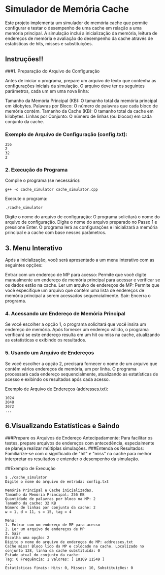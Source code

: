 # Simulador de Memória Cache
Este projeto implementa um simulador de memória cache que permite configurar e testar o desempenho de uma cache em relação a uma memória principal. A simulação inclui a inicialização da memória, leitura de endereços de memória e avaliação do desempenho da cache através de estatísticas de hits, misses e substituições.


## Instruções!!

###1. Preparação do Arquivo de Configuração

Antes de iniciar o programa, prepare um arquivo de texto que contenha as configurações iniciais da simulação. O arquivo deve ter os seguintes parâmetros, cada um em uma nova linha:

Tamanho da Memória Principal (KB): O tamanho total da memória principal em kilobytes.
Palavras por Bloco: O número de palavras que cada bloco de memória contém.
Tamanho da Cache (KB): O tamanho total da cache em kilobytes.
Linhas por Conjunto: O número de linhas (ou blocos) em cada conjunto da cache.

### Exemplo de Arquivo de Configuração (config.txt):

```
256
2
32
2
```

### 2. Execução do Programa

Compile o programa (se necessário):
```
g++ -o cache_simulator cache_simulator.cpp
```

Execute o programa:
```
./cache_simulator
```

Digite o nome do arquivo de configuração: O programa solicitará o nome do arquivo de configuração. Digite o nome do arquivo preparado no Passo 1 e pressione Enter. O programa lerá as configurações e inicializará a memória principal e a cache com base nesses parâmetros.

## 3. Menu Interativo
Após a inicialização, você será apresentado a um menu interativo com as seguintes opções:

Entrar com um endereço de MP para acesso: Permite que você digite manualmente um endereço de memória principal para acessar e verificar se os dados estão na cache.
Ler um arquivo de endereços de MP: Permite que você especifique um arquivo que contém uma lista de endereços de memória principal a serem acessados sequencialmente.
Sair: Encerra o programa.

### 4. Acessando um Endereço de Memória Principal

Se você escolher a opção 1, o programa solicitará que você insira um endereço de memória. Após fornecer um endereço válido, o programa verificará se este endereço resulta em um hit ou miss na cache, atualizando as estatísticas e exibindo os resultados.

### 5. Usando um Arquivo de Endereços

Se você escolher a opção 2, precisará fornecer o nome de um arquivo que contém vários endereços de memória, um por linha. O programa processará cada endereço sequencialmente, atualizando as estatísticas de acesso e exibindo os resultados após cada acesso.

Exemplo de Arquivo de Endereços (addresses.txt):
```
1024
2048
3072
...
```

## 6.Visualizando Estatísticas e Saindo

###Prepare os Arquivos de Endereço Antecipadamente: Para facilitar os testes, prepare arquivos de endereços com antecedência, especialmente se planeja realizar múltiplas simulações.
###Entenda os Resultados: Familiarize-se com o significado de "hit" e "miss" na cache para melhor interpretar os resultados e entender o desempenho da simulação.

##Exemplo de Execução
```
$ ./cache_simulator
Digite o nome do arquivo de entrada: config.txt

Memória Principal e Cache inicializadas.
Tamanho da Memória Principal: 256 KB
Quantidade de palavras por bloco na MP: 2
Tamanho da cache: 32 KB
Número de linhas por conjunto da cache: 2
w = 1, d = 11, s = 15, tag = 4

Menu:
1. Entrar com um endereço de MP para acesso
2. Ler um arquivo de endereços de MP
3. Sair
Escolha uma opção: 2
Digite o nome do arquivo de endereços de MP: addresses.txt
Cache miss! Bloco lido da MP e colocado na cache. Localizado no conjunto 128, linha da cache substituída: 0
Estado atual do conjunto da cache:
Tag: 0 Frequência: 1 Valores: [ 18109 11549 ]
...
Estatísticas finais: Hits: 0, Misses: 10, Substituições: 0
```
